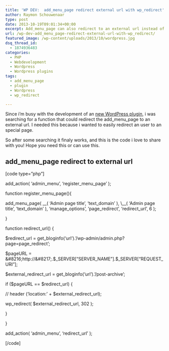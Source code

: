 ```yaml
---
title: 'WP DEV:  add_menu_page redirect external url with wp_redirect'
author: Raymon Schouwenaar
type: post
date: 2013-10-19T09:01:34+00:00
excerpt: Add_menu_page can also redirect to an external url instead of an admin page. Special for an post archive page or plugin support page. Use it for free!
url: /wp-dev-add_menu_page-redirect-external-url-with-wp_redirect/
featured_image: /wp-content/uploads/2013/10/wordpress.jpg
dsq_thread_id:
  - 1874936483
categories:
  - PHP
  - Webdevelopment
  - Wordpress
  - Wordpress plugins
tags:
  - add_menu_page
  - plugin
  - Wordpress
  - wp_redirect

---
```

Since i&#8217;m busy with the development of an [new WordPress plugin][1], i was searching for a function that could redirect the add\_menu\_page to an external url. I needed this because i wanted to easily redirect an user to an special page.

So after some searching it finaly works, and this is the code i love to share with you! Hope you need this or can use this.

## **add\_menu\_page redirect to external url**

[code type=&#8221;php&#8221;]

add\_action( &#8216;admin\_menu&#8217;, &#8216;register\_menu\_page&#8217; );

function register\_menu\_page(){
  
add\_menu\_page( \_\_( &#8216;Admin page title&#8217;, &#8216;text\_domain&#8217; ), \\_\_( &#8216;Admin page title&#8217;, &#8216;text\_domain&#8217; ), &#8216;manage\_options&#8217;, &#8216;page\_redirect&#8217;, &#8216;redirect\_url&#8217;, 6 );
  
}

function redirect_url() {
  
$redirect\_url = get\_bloginfo(&#8216;url&#8217;).&#8217;/wp-admin/admin.php?page=page_redirect&#8217;;
  
$pageURL = &#8216;http://&#8217;.$\_SERVER[&#8220;SERVER\_NAME&#8221;].$\_SERVER[&#8220;REQUEST\_URI&#8221;];
  
$external\_redirect\_url = get_bloginfo(&#8216;url&#8217;).&#8217;/post-archive&#8217;;

if ($pageURL == $redirect_url) {
  
// header (&#8216;location:&#8217; + $external\_redirect\_url);
  
wp\_redirect( $external\_redirect_url, 302 );
  
}
  
}

add\_action( &#8216;admin\_menu&#8217;, &#8216;redirect_url&#8217; );

[/code]

 [1]: http://www.raymonschouwenaar.nl/announcement-plan-to-build-an-invoice-wordpress-plugin/ "Announcement! Plan to build an Invoice WordPress Plugin"